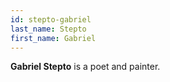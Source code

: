 ```yaml
---
id: stepto-gabriel
last_name: Stepto
first_name: Gabriel
---
```

**Gabriel Stepto** is a poet and painter.